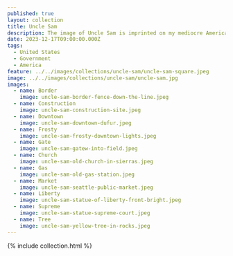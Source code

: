 ```yaml
---
published: true
layout: collection
title: Uncle Sam
description: The image of Uncle Sam is imprinted on my mediocre American imagination. It seems like something that was everywhere when I was a child, but is something that only is just historic myth at this point. However, I feel like Uncle Sam has oozed into everything, leaving a white patina on everything that we can't cover up. Like we left America out in the sun too long. 
date: 2023-12-17T09:00:00.000Z
tags:
  - United States
  - Government
  - America
feature: ../../images/collections/uncle-sam/uncle-sam-square.jpeg
image: ../../images/collections/uncle-sam/uncle-sam.jpg
images:
  - name: Border
    image: uncle-sam-border-fence-down-the-line.jpeg
  - name: Construction
    image: uncle-sam-construction-site.jpeg
  - name: Downtown
    image: uncle-sam-downtown-dufur.jpeg
  - name: Frosty
    image: uncle-sam-frosty-downtown-lights.jpeg
  - name: Gate
    image: uncle-sam-gatew-into-field.jpeg
  - name: Church
    image: uncle-sam-old-church-in-sierras.jpeg
  - name: Gas
    image: uncle-sam-old-gas-station.jpeg
  - name: Market
    image: uncle-sam-seattle-public-market.jpeg
  - name: Liberty
    image: uncle-sam-statue-of-liberty-front-bright.jpeg
  - name: Supreme
    image: uncle-sam-statue-supreme-court.jpeg
  - name: Tree
    image: uncle-sam-yellow-tree-in-rocks.jpeg
---
```

{% include collection.html %}

